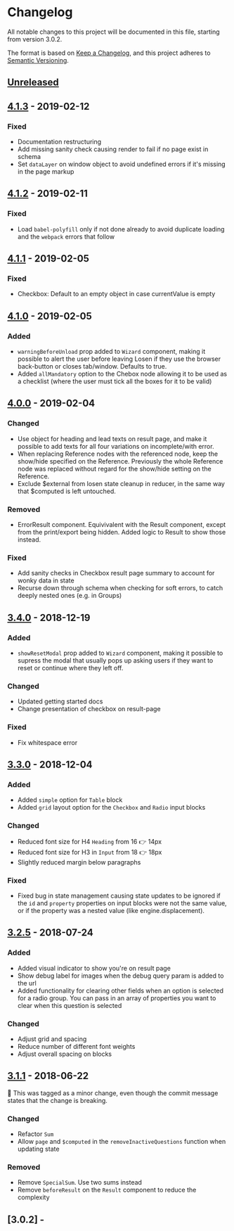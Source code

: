 # Changelog

All notable changes to this project will be documented in this file, starting from version 3.0.2.

The format is based on [Keep a Changelog](https://keepachangelog.com/en/1.0.0/),
and this project adheres to [Semantic Versioning](https://semver.org/spec/v2.0.0.html).

## [Unreleased]

## [4.1.3] - 2019-02-12

### Fixed
- Documentation restructuring
- Add missing sanity check causing render to fail if no page exist in schema
- Set `dataLayer` on window object to avoid undefined errors if it's missing in the page markup

## [4.1.2] - 2019-02-11

### Fixed

- Load `babel-polyfill` only if not done already to avoid duplicate loading and
the `webpack` errors that follow

## [4.1.1] - 2019-02-05

### Fixed

- Checkbox: Default to an empty object in case currentValue is empty

## [4.1.0] - 2019-02-05

### Added

- `warningBeforeUnload` prop added to `Wizard` component, making it possible to alert the user before leaving Losen if they use the browser back-button or closes tab/window. Defaults to true.
- Added `allMandatory` option to the Chebox node allowing it to be used
  as a checklist (where the user must tick all the boxes for it to be valid)

## [4.0.0] - 2019-02-04

### Changed

- Use object for heading and lead texts on result page, and make it possible to add
  texts for all four variations on incomplete/with error.
- When replacing Reference nodes with the referenced node, keep the show/hide specified
  on the Reference. Previously the whole Reference node was replaced without regard
  for the show/hide setting on the Reference.
- Exclude $external from losen state cleanup in reducer, in the same way that $computed
  is left untouched.

### Removed

- ErrorResult component. Equivivalent with the Result component, except from the print/export
  being hidden. Added logic to Result to show those instead.

### Fixed

- Add sanity checks in Checkbox result page summary to account for wonky data in state
- Recurse down through schema when checking for soft errors, to catch deeply nested
  ones (e.g. in Groups)

## [3.4.0] - 2018-12-19

### Added

- `showResetModal` prop added to `Wizard` component, making it possible to supress
  the modal that usually pops up asking users if they want to reset or continue where
  they left off.

### Changed

- Updated getting started docs
- Change presentation of checkbox on result-page

### Fixed

- Fix whitespace error

## [3.3.0] - 2018-12-04

### Added

- Added `simple` option for `Table` block
- Added `grid` layout option for the `Checkbox` and `Radio` input blocks

### Changed

- Reduced font size for H4 `Heading` from 16 👉 14px
- Reduced font size for H3 in `Input` from 18 👉 18px
- Slightly reduced margin below paragraphs

### Fixed

- Fixed bug in state management causing state updates to be ignored if the
  `id` and `property` properties on input blocks were not the same value, or
  if the property was a nested value (like engine.displacement).

## [3.2.5] - 2018-07-24

### Added

- Added visual indicator to show you're on result page
- Show debug label for images when the debug query param is added to the url
- Added functionality for clearing other fields when an option is selected for a radio group. You can pass in an array of properties you want to clear when this question is selected

### Changed

- Adjust grid and spacing
- Reduce number of different font weights
- Adjust overall spacing on blocks

## [3.1.1] - 2018-06-22

🚨 This was tagged as a minor change, even though the commit message states that the change is breaking.

### Changed

- Refactor `Sum`
- Allow `page` and `$computed` in the `removeInactiveQuestions` function when updating state

### Removed

- Remove `SpecialSum`. Use two sums instead
- Remove `beforeResult` on the `Result` component to reduce the complexity

## [3.0.2] -

[unreleased]: https://github.com/DirektoratetForByggkvalitet/losen/compare/v4.1.3...HEAD
[4.1.3]: https://github.com/DirektoratetForByggkvalitet/losen/compare/v4.1.2...v4.1.3
[4.1.2]: https://github.com/DirektoratetForByggkvalitet/losen/compare/v4.1.1...v4.1.2
[4.1.1]: https://github.com/DirektoratetForByggkvalitet/losen/compare/v4.1.0...v4.1.1
[4.1.0]: https://github.com/DirektoratetForByggkvalitet/losen/compare/v4.0.0...v4.1.0
[4.0.0]: https://github.com/DirektoratetForByggkvalitet/losen/compare/v3.4.0...v4.0.0
[3.4.0]: https://github.com/DirektoratetForByggkvalitet/losen/compare/v3.3.0...v3.4.0
[3.3.0]: https://github.com/DirektoratetForByggkvalitet/losen/compare/v3.2.5...v3.3.0
[3.2.5]: https://github.com/DirektoratetForByggkvalitet/losen/compare/v3.1.1...v3.2.5
[3.1.1]: https://github.com/DirektoratetForByggkvalitet/losen/compare/v3.0.2...v3.1.1
